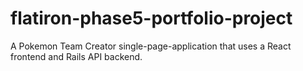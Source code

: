 # flatiron-phase5-portfolio-project
A Pokemon Team Creator single-page-application that uses a React frontend and Rails API backend.
